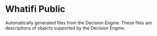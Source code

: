 # Whatifi Public

Automatically generated files from the Decision Engine. These files are descriptions of objects supported by the Decision Engine.
